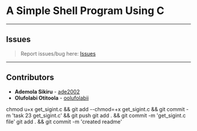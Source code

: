 # A Simple Shell Program Using C

---

## Issues

> Report issues/bug here: [Issues](https://github.com/oolufolabii/simple_shell/issues)

---

## Contributors

+ **Ademola Sikiru** - [ade2002](https://github.com/Ade2002/)
+ **Olufolabi Otitoola** - [oolufolabii](github.com/oolufolabii/)


chmod u+x get_sigint.c && git add --chmod=+x get_sigint.c && git commit -m 'task 23 get_sigint.c' && git push
git add .  && git commit -m 'get_sigint.c file'
git add . && git commit -m 'created readme'

